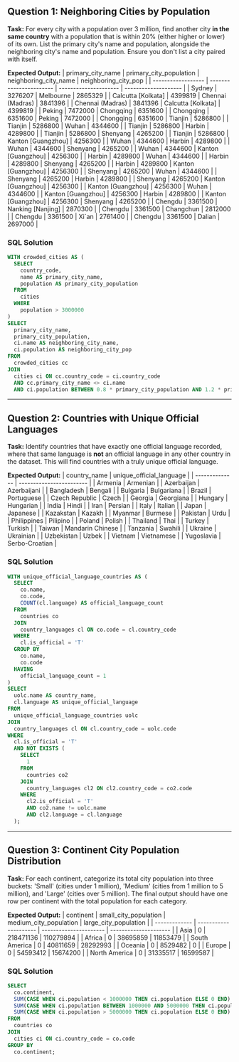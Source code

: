 ## Question 1: Neighboring Cities by Population

**Task:** For every city with a population over 3 million, find another city **in the same country** with a population that is within 20% (either higher or lower) of its own. List the primary city's name and population, alongside the neighboring city's name and population. Ensure you don't list a city paired with itself.

**Expected Output:**
| primary_city_name  | primary_city_population | neighboring_city_name | neighboring_city_pop |
| ------------------ | ----------------------- | --------------------- | -------------------- |
| Sydney             | 3276207                 | Melbourne             | 2865329              |
| Calcutta [Kolkata] | 4399819                 | Chennai (Madras)      | 3841396              |
| Chennai (Madras)   | 3841396                 | Calcutta [Kolkata]    | 4399819              |
| Peking             | 7472000                 | Chongqing             | 6351600              |
| Chongqing          | 6351600                 | Peking                | 7472000              |
| Chongqing          | 6351600                 | Tianjin               | 5286800              |
| Tianjin            | 5286800                 | Wuhan                 | 4344600              |
| Tianjin            | 5286800                 | Harbin                | 4289800              |
| Tianjin            | 5286800                 | Shenyang              | 4265200              |
| Tianjin            | 5286800                 | Kanton [Guangzhou]    | 4256300              |
| Wuhan              | 4344600                 | Harbin                | 4289800              |
| Wuhan              | 4344600                 | Shenyang              | 4265200              |
| Wuhan              | 4344600                 | Kanton [Guangzhou]    | 4256300              |
| Harbin             | 4289800                 | Wuhan                 | 4344600              |
| Harbin             | 4289800                 | Shenyang              | 4265200              |
| Harbin             | 4289800                 | Kanton [Guangzhou]    | 4256300              |
| Shenyang           | 4265200                 | Wuhan                 | 4344600              |
| Shenyang           | 4265200                 | Harbin                | 4289800              |
| Shenyang           | 4265200                 | Kanton [Guangzhou]    | 4256300              |
| Kanton [Guangzhou] | 4256300                 | Wuhan                 | 4344600              |
| Kanton [Guangzhou] | 4256300                 | Harbin                | 4289800              |
| Kanton [Guangzhou] | 4256300                 | Shenyang              | 4265200              |
| Chengdu            | 3361500                 | Nanking [Nanjing]     | 2870300              |
| Chengdu            | 3361500                 | Changchun             | 2812000              |
| Chengdu            | 3361500                 | Xi´an                 | 2761400              |
| Chengdu            | 3361500                 | Dalian                | 2697000              |

### SQL Solution
```sql
WITH crowded_cities AS (
  SELECT
    country_code,
    name AS primary_city_name,
    population AS primary_city_population
  FROM
    cities
  WHERE
    population > 3000000
)
SELECT
  primary_city_name,
  primary_city_population,
  ci.name AS neighboring_city_name,
  ci.population AS neighboring_city_pop
FROM
  crowded_cities cc
JOIN
  cities ci ON cc.country_code = ci.country_code
  AND cc.primary_city_name <> ci.name
  AND ci.population BETWEEN 0.8 * primary_city_population AND 1.2 * primary_city_population;

```
---

## Question 2: Countries with Unique Official Languages

**Task:** Identify countries that have exactly one official language recorded, where that same language is **not** an official language in any other country in the dataset. This will find countries with a truly unique official language.

**Expected Output:**
| country_name   | unique_official_language |
| -------------- | ------------------------ |
| Armenia        | Armenian                 |
| Azerbaijan     | Azerbaijani              |
| Bangladesh     | Bengali                  |
| Bulgaria       | Bulgariana               |
| Brazil         | Portuguese               |
| Czech Republic | Czech                    |
| Georgia        | Georgiana                |
| Hungary        | Hungarian                |
| India          | Hindi                    |
| Iran           | Persian                  |
| Italy          | Italian                  |
| Japan          | Japanese                 |
| Kazakstan      | Kazakh                   |
| Myanmar        | Burmese                  |
| Pakistan       | Urdu                     |
| Philippines    | Pilipino                 |
| Poland         | Polish                   |
| Thailand       | Thai                     |
| Turkey         | Turkish                  |
| Taiwan         | Mandarin Chinese         |
| Tanzania       | Swahili                  |
| Ukraine        | Ukrainian                |
| Uzbekistan     | Uzbek                    |
| Vietnam        | Vietnamese               |
| Yugoslavia     | Serbo-Croatian           |


### SQL Solution
```sql
WITH unique_official_language_countries AS (
  SELECT
    co.name,
    co.code,
    COUNT(cl.language) AS official_language_count
  FROM
    countries co
  JOIN
    country_languages cl ON co.code = cl.country_code
  WHERE
    cl.is_official = 'T'
  GROUP BY
    co.name,
    co.code
  HAVING
    official_language_count = 1
)
SELECT
  uolc.name AS country_name,
  cl.language AS unique_official_language
FROM
  unique_official_language_countries uolc
JOIN
  country_languages cl ON cl.country_code = uolc.code
WHERE
  cl.is_official = 'T'
  AND NOT EXISTS (
    SELECT
      1
    FROM
      countries co2
    JOIN
      country_languages cl2 ON cl2.country_code = co2.code
    WHERE
      cl2.is_official = 'T'
      AND co2.name != uolc.name
      AND cl2.language = cl.language
  );
```
---

## Question 3: Continent City Population Distribution

**Task:** For each continent, categorize its total city population into three buckets: 'Small' (cities under 1 million), 'Medium' (cities from 1 million to 5 million), and 'Large' (cities over 5 million). The final output should have one row per continent with the total population for each category.

**Expected Output:**
| continent     | small_city_population | medium_city_population | large_city_population |
| ------------- | --------------------- | ---------------------- | --------------------- |
| Asia          | 0                     | 218471136              | 110279894             |
| Africa        | 0                     | 38695859               | 11853479              |
| South America | 0                     | 40811659               | 28292993              |
| Oceania       | 0                     | 8529482                | 0                     |
| Europe        | 0                     | 54593412               | 15674200              |
| North America | 0                     | 31335517               | 16599587              |


### SQL Solution
```sql
SELECT
  co.continent,
  SUM(CASE WHEN ci.population < 1000000 THEN ci.population ELSE 0 END) AS small_city_population,
  SUM(CASE WHEN ci.population BETWEEN 1000000 AND 5000000 THEN ci.population ELSE 0 END) AS medium_city_population,
  SUM(CASE WHEN ci.population > 5000000 THEN ci.population ELSE 0 END) AS large_city_population
FROM
  countries co
JOIN
  cities ci ON ci.country_code = co.code
GROUP BY
  co.continent;
```